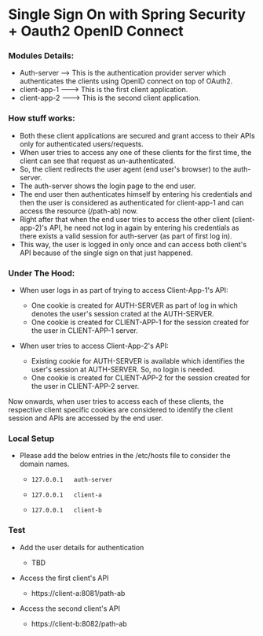 # Single Sign On with Spring Security + Oauth2 OpenID Connect

### Modules Details:
* Auth-server --> This is the authentication provider server which authenticates the clients using OpenID connect on top of OAuth2.
* client-app-1 ---> This is the first client application.
* client-app-2 ---> This is the second client application.


### How stuff works:
* Both these client applications are secured and grant access to their APIs only for authenticated users/requests.
* When user tries to access any one of these clients for the first time, the client can see that request as un-authenticated.
* So, the client redirects the user agent (end user's browser) to the auth-server.
* The auth-server shows the login page to the end user.
* The end user then authenticates himself by entering his credentials and then the user is considered as authenticated for client-app-1 and can access the resource (/path-ab) now.
* Right after that when the end user tries to access the other client (client-app-2)'s API, he need not log in again by entering his credentials as there exists a valid session for auth-server (as part of first log in). 
* This way, the user is logged in only once and can access both client's API because of the single sign on that just happened.


### Under The Hood:
* When user logs in as part of trying to access Client-App-1's API:
  * One cookie is created for AUTH-SERVER as part of log in which denotes the user's session crated at the AUTH-SERVER. 
  * One cookie is created for CLIENT-APP-1 for the session created for the user in CLIENT-APP-1 server.

* When user tries to access Client-App-2's API:
    * Existing cookie for AUTH-SERVER is available which identifies the user's session at AUTH-SERVER. So, no login is needed. 
    * One cookie is created for CLIENT-APP-2 for the session created for the user in CLIENT-APP-2 server.

Now onwards, when user tries to access each of these clients, the respective client specific cookies are considered to identify the client session and APIs are accessed by the end user. 



### Local Setup

* Please add the below entries in the /etc/hosts file to consider the domain names.

  *     127.0.0.1   auth-server
  *     127.0.0.1   client-a
  *     127.0.0.1   client-b



### Test

* Add the user details for authentication 
  * TBD


* Access the first client's API
  * https://client-a:8081/path-ab
* Access the second client's API
  * https://client-b:8082/path-ab

